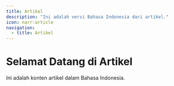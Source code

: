 ```yaml
---
title: Artikel
description: "Ini adalah versi Bahasa Indonesia dari artikel."
icon: narr:article
navigation:
  - title: Artikel
---
```


# Selamat Datang di Artikel

Ini adalah konten artikel dalam Bahasa Indonesia.
